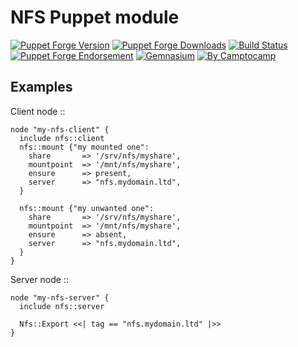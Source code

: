 NFS Puppet module
====================

[![Puppet Forge Version](http://img.shields.io/puppetforge/v/camptocamp/nfs.svg)](https://forge.puppetlabs.com/camptocamp/nfs)
[![Puppet Forge Downloads](http://img.shields.io/puppetforge/dt/camptocamp/nfs.svg)](https://forge.puppetlabs.com/camptocamp/nfs)
[![Build Status](https://img.shields.io/travis/camptocamp/puppet-nfs/master.svg)](https://travis-ci.org/camptocamp/puppet-nfs)
[![Puppet Forge Endorsement](https://img.shields.io/puppetforge/e/camptocamp/nfs.svg)](https://forge.puppetlabs.com/camptocamp/nfs)
[![Gemnasium](https://img.shields.io/gemnasium/camptocamp/puppet-nfs.svg)](https://gemnasium.com/camptocamp/puppet-nfs)
[![By Camptocamp](https://img.shields.io/badge/by-camptocamp-fb7047.svg)](http://www.camptocamp.com)


Examples
--------

Client node ::

```puppet
node "my-nfs-client" {
  include nfs::client
  nfs::mount {"my mounted one":
    share       => '/srv/nfs/myshare',
    mountpoint  => '/mnt/nfs/myshare',
    ensure      => present,
    server      => "nfs.mydomain.ltd",
  }

  nfs::mount {"my unwanted one":
    share       => '/srv/nfs/myshare',
    mountpoint  => '/mnt/nfs/myshare',
    ensure      => absent,
    server      => "nfs.mydomain.ltd",
  }
}
```

Server node ::

```puppet
node "my-nfs-server" {
  include nfs::server

  Nfs::Export <<| tag == "nfs.mydomain.ltd" |>>
}
```

